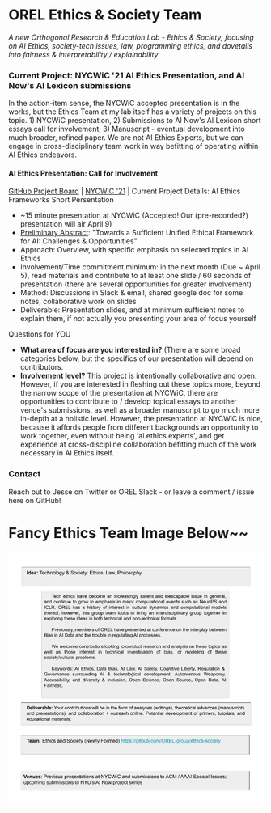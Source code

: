 # OREL Ethics & Society Team
*A new Orthogonal Research & Education Lab - Ethics &amp; Society, focusing on AI Ethics, society-tech issues, law, programming ethics, and dovetails into fairness &amp; interpretability / explainability*

### Current Project: NYCWiC '21 AI Ethics Presentation, and AI Now's AI Lexicon submissions

In the action-item sense, the NYCWiC accepted presentation is in the works, but the Ethics Team at my lab itself has a variety of projects on this topic. 1) NYCWiC presentation, 2) Submissions to AI Now's AI Lexicon short essays call for involvement, 3) Manuscript - eventual development into much broader, refined paper. We are not AI Ethics Experts, but we can engage in cross-disciplinary team work in way befitting of operating within AI Ethics endeavors. 

#### AI Ethics Presentation: Call for Involvement
[GitHub Project Board](https://github.com/orgs/OREL-group/projects/6) | [NYCWiC '21](www.nycwic.org/) | Current Project Details: AI Ethics Frameworks Short Persentation 

- ~15 minute presentation at NYCWiC (Accepted! Our (pre-recorded?) presentation will air April 9)
- [Preliminary Abstract](https://github.com/OREL-group/ethics-society/blob/main/Proposals/NYCWiC-2021.md#abstract-submission): "Towards a Sufficient Unified Ethical Framework for AI: Challenges & Opportunities"
- Approach: Overview, with specific emphasis on selected topics in AI Ethics
- Involvement/Time commitment minimum: in the next month (Due ~ April 5), read materials and contribute to at least one slide / 60 seconds of presentation (there are several opportunities for greater involvement)
- Method: Discussions in Slack & email, shared google doc for some notes, collaborative work on slides
- Deliverable: Presentation slides, and at minimum sufficient notes to explain them, if not actually you presenting your area of focus yourself 


Questions for YOU
- **What area of focus are you interested in?** (There are some broad categories below, but the specifics of our presentation will depend on contributors. 
- **Involvement level?** This project is intentionally collaborative and open. However, if you are interested in fleshing out these topics more, beyond the narrow scope of the presentation at NYCWiC, there are opportunities to contribute to / develop topical essays to another venue's submissions, as well as a broader manuscript to go much more in-depth at a holistic level. However, the presentation at NYCWiC is nice, because it affords people from different backgrounds  an opportunity to work together, even without being 'ai ethics experts', and get experience at cross-discipline collaboration befitting much of the work necessary in AI Ethics itself. 

### Contact
Reach out to Jesse on Twitter or OREL Slack - or leave a comment / issue here on GitHub!


# Fancy Ethics Team Image Below~~
![Project Overview Card](TechSociety-Card.png)
